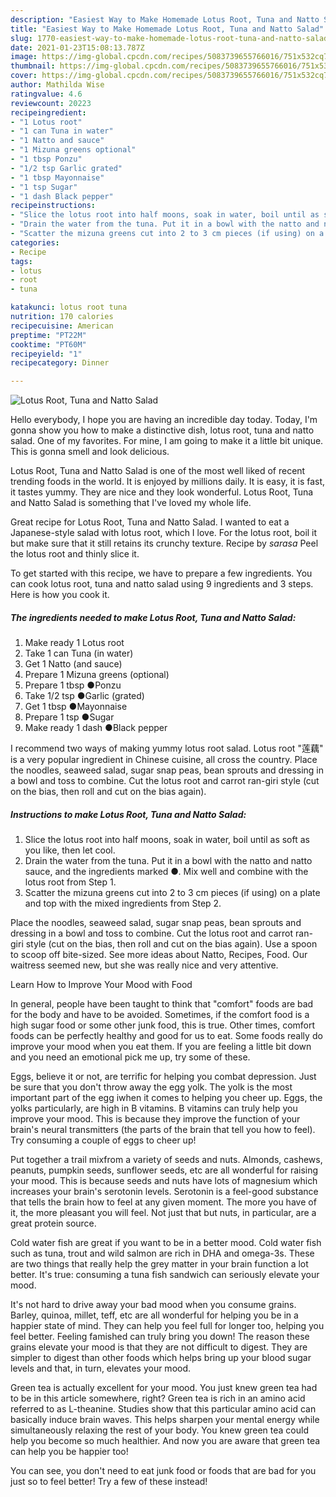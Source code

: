 ```yaml
---
description: "Easiest Way to Make Homemade Lotus Root, Tuna and Natto Salad"
title: "Easiest Way to Make Homemade Lotus Root, Tuna and Natto Salad"
slug: 1770-easiest-way-to-make-homemade-lotus-root-tuna-and-natto-salad
date: 2021-01-23T15:08:13.787Z
image: https://img-global.cpcdn.com/recipes/5083739655766016/751x532cq70/lotus-root-tuna-and-natto-salad-recipe-main-photo.jpg
thumbnail: https://img-global.cpcdn.com/recipes/5083739655766016/751x532cq70/lotus-root-tuna-and-natto-salad-recipe-main-photo.jpg
cover: https://img-global.cpcdn.com/recipes/5083739655766016/751x532cq70/lotus-root-tuna-and-natto-salad-recipe-main-photo.jpg
author: Mathilda Wise
ratingvalue: 4.6
reviewcount: 20223
recipeingredient:
- "1 Lotus root"
- "1 can Tuna in water"
- "1 Natto and sauce"
- "1 Mizuna greens optional"
- "1 tbsp Ponzu"
- "1/2 tsp Garlic grated"
- "1 tbsp Mayonnaise"
- "1 tsp Sugar"
- "1 dash Black pepper"
recipeinstructions:
- "Slice the lotus root into half moons, soak in water, boil until as soft as you like, then let cool."
- "Drain the water from the tuna. Put it in a bowl with the natto and natto sauce, and the ingredients marked ●. Mix well and combine with the lotus root from Step 1."
- "Scatter the mizuna greens cut into 2 to 3 cm pieces (if using) on a plate and top with the mixed ingredients from Step 2."
categories:
- Recipe
tags:
- lotus
- root
- tuna

katakunci: lotus root tuna 
nutrition: 170 calories
recipecuisine: American
preptime: "PT22M"
cooktime: "PT60M"
recipeyield: "1"
recipecategory: Dinner

---
```



![Lotus Root, Tuna and Natto Salad](https://img-global.cpcdn.com/recipes/5083739655766016/751x532cq70/lotus-root-tuna-and-natto-salad-recipe-main-photo.jpg)

Hello everybody, I hope you are having an incredible day today. Today, I'm gonna show you how to make a distinctive dish, lotus root, tuna and natto salad. One of my favorites. For mine, I am going to make it a little bit unique. This is gonna smell and look delicious.

Lotus Root, Tuna and Natto Salad is one of the most well liked of recent trending foods in the world. It is enjoyed by millions daily. It is easy, it is fast, it tastes yummy. They are nice and they look wonderful. Lotus Root, Tuna and Natto Salad is something that I've loved my whole life.

Great recipe for Lotus Root, Tuna and Natto Salad. I wanted to eat a Japanese-style salad with lotus root, which I love. For the lotus root, boil it but make sure that it still retains its crunchy texture. Recipe by *sarasa* Peel the lotus root and thinly slice it.


To get started with this recipe, we have to prepare a few ingredients. You can cook lotus root, tuna and natto salad using 9 ingredients and 3 steps. Here is how you cook it.

<!--inarticleads1-->

##### The ingredients needed to make Lotus Root, Tuna and Natto Salad:

1. Make ready 1 Lotus root
1. Take 1 can Tuna (in water)
1. Get 1 Natto (and sauce)
1. Prepare 1 Mizuna greens (optional)
1. Prepare 1 tbsp ●Ponzu
1. Take 1/2 tsp ●Garlic (grated)
1. Get 1 tbsp ●Mayonnaise
1. Prepare 1 tsp ●Sugar
1. Make ready 1 dash ●Black pepper


I recommend two ways of making yummy lotus root salad. Lotus root &#34;莲藕&#34; is a very popular ingredient in Chinese cuisine, all cross the country. Place the noodles, seaweed salad, sugar snap peas, bean sprouts and dressing in a bowl and toss to combine. Cut the lotus root and carrot ran-giri style (cut on the bias, then roll and cut on the bias again). 

<!--inarticleads2-->

##### Instructions to make Lotus Root, Tuna and Natto Salad:

1. Slice the lotus root into half moons, soak in water, boil until as soft as you like, then let cool.
1. Drain the water from the tuna. Put it in a bowl with the natto and natto sauce, and the ingredients marked ●. Mix well and combine with the lotus root from Step 1.
1. Scatter the mizuna greens cut into 2 to 3 cm pieces (if using) on a plate and top with the mixed ingredients from Step 2.


Place the noodles, seaweed salad, sugar snap peas, bean sprouts and dressing in a bowl and toss to combine. Cut the lotus root and carrot ran-giri style (cut on the bias, then roll and cut on the bias again). Use a spoon to scoop off bite-sized. See more ideas about Natto, Recipes, Food. Our waitress seemed new, but she was really nice and very attentive. 

Learn How to Improve Your Mood with Food


In general, people have been taught to think that "comfort" foods are bad for the body and have to be avoided. Sometimes, if the comfort food is a high sugar food or some other junk food, this is true. Other times, comfort foods can be perfectly healthy and good for us to eat. Some foods really do improve your mood when you eat them. If you are feeling a little bit down and you need an emotional pick me up, try some of these.

Eggs, believe it or not, are terrific for helping you combat depression. Just be sure that you don't throw away the egg yolk. The yolk is the most important part of the egg iwhen it comes to helping you cheer up. Eggs, the yolks particularly, are high in B vitamins. B vitamins can truly help you improve your mood. This is because they improve the function of your brain's neural transmitters (the parts of the brain that tell you how to feel). Try consuming a couple of eggs to cheer up!

Put together a trail mixfrom a variety of seeds and nuts. Almonds, cashews, peanuts, pumpkin seeds, sunflower seeds, etc are all wonderful for raising your mood. This is because seeds and nuts have lots of magnesium which increases your brain's serotonin levels. Serotonin is a feel-good substance that tells the brain how to feel at any given moment. The more you have of it, the more pleasant you will feel. Not just that but nuts, in particular, are a great protein source.

Cold water fish are great if you want to be in a better mood. Cold water fish such as tuna, trout and wild salmon are rich in DHA and omega-3s. These are two things that really help the grey matter in your brain function a lot better. It's true: consuming a tuna fish sandwich can seriously elevate your mood. 

It's not hard to drive away your bad mood when you consume grains. Barley, quinoa, millet, teff, etc are all wonderful for helping you be in a happier state of mind. They can help you feel full for longer too, helping you feel better. Feeling famished can truly bring you down! The reason these grains elevate your mood is that they are not difficult to digest. They are simpler to digest than other foods which helps bring up your blood sugar levels and that, in turn, elevates your mood.

Green tea is actually excellent for your mood. You just knew green tea had to be in this article somewhere, right? Green tea is rich in an amino acid referred to as L-theanine. Studies show that this particular amino acid can basically induce brain waves. This helps sharpen your mental energy while simultaneously relaxing the rest of your body. You knew green tea could help you become so much healthier. And now you are aware that green tea can help you be happier too!

You can see, you don't need to eat junk food or foods that are bad for you just so to feel better! Try a few of these instead!

